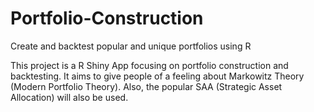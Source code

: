 # Portfolio-Construction
Create and backtest popular and unique portfolios using R

This project is a R Shiny App focusing on portfolio construction and backtesting. It aims to give people of a feeling about Markowitz Theory (Modern Portfolio Theory).
Also, the popular SAA (Strategic Asset Allocation) will also be used.
